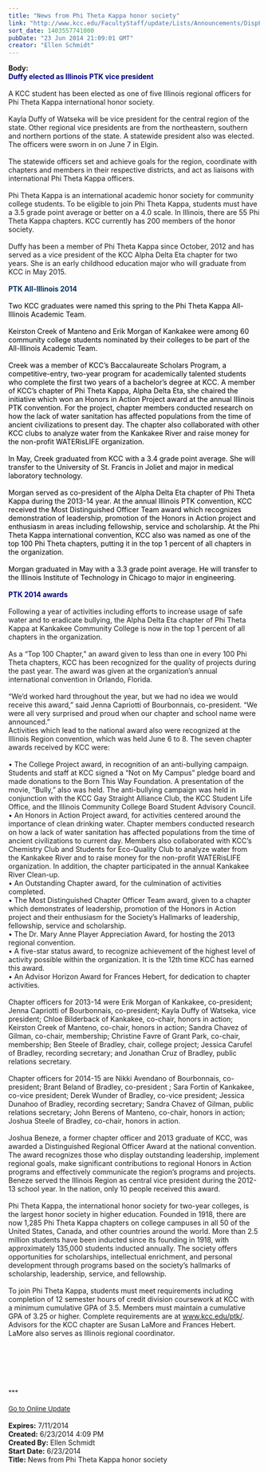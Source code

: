 ```yaml
---
title: "News from Phi Theta Kappa honor society"
link: "http://www.kcc.edu/FacultyStaff/update/Lists/Announcements/DispForm.aspx?ID=1549"
sort_date: 1403557741000
pubDate: "23 Jun 2014 21:09:01 GMT"
creator: "Ellen Schmidt"
---
```


<div><b>Body:</b> <div class="ExternalClass66B112BCDD26464DBDCA1736EE63909B">
<div>
<div><strong><font color="#000080">Duffy elected as Illinois PTK vice president</font></strong></div>
<div> </div>
<div>A KCC student has been elected as one of five Illinois regional officers for Phi Theta Kappa international honor society.</div>
<div><br />Kayla Duffy of Watseka will be vice president for the central region of the state. Other regional vice presidents are from the northeastern, southern and northern portions of the state. A statewide president also was elected. The officers were sworn in on June 7 in Elgin. </div>
<div><br />The statewide officers set and achieve goals for the region, coordinate with chapters and members in their respective districts, and act as liaisons with international Phi Theta Kappa officers.</div>
<div><br />Phi Theta Kappa is an international academic honor society for community college students. To be eligible to join Phi Theta Kappa, students must have a 3.5 grade point average or better on a 4.0 scale. In Illinois, there are 55 Phi Theta Kappa chapters. KCC currently has 200 members of the honor society.</div>
<div><br />Duffy has been a member of Phi Theta Kappa since October, 2012 and has served as a vice president of the KCC Alpha Delta Eta chapter for two years. She is an early childhood education major who will graduate from KCC in May 2015.</div>
<div> </div>
<div><font color="#000080"><font color="#003366"><strong>PTK All-Illinois 2014</strong></font> 
<div><br /><font color="#000000">Two KCC graduates were named this spring to the Phi Theta Kappa All-Illinois Academic Team.</font></div>
<div><br /><font color="#000000">Keirston Creek of Manteno and Erik Morgan of Kankakee were among 60 community college students nominated by their colleges to be part of the All-Illinois Academic Team.</font></div>
<div><br /><font color="#000000">Creek was a member of KCC’s Baccalaureate Scholars Program, a competitive-entry, two-year program for academically talented students who complete the first two years of a bachelor’s degree at KCC. A member of KCC’s chapter of Phi Theta Kappa, Alpha Delta Eta, she chaired the initiative which won an Honors in Action Project award at the annual Illinois PTK convention. For the project, chapter members conducted research on how the lack of water sanitation has affected populations from the time of ancient civilizations to present day. The chapter also collaborated with other KCC clubs to analyze water from the Kankakee River and raise money for the non-profit WATERisLIFE organization.</font></div>
<div><br /><font color="#000000">In May, Creek graduated from KCC with a 3.4 grade point average. She will transfer to the University of St. Francis in Joliet and major in medical laboratory technology.</font></div>
<div><font color="#000000"><br />Morgan served as co-president of the Alpha Delta Eta chapter of Phi Theta Kappa during the 2013-14 year. At the annual Illinois PTK convention, KCC received the Most Distinguished Officer Team award which recognizes demonstration of leadership, promotion of the Honors in Action project and enthusiasm in areas including fellowship, service and scholarship. At the Phi Theta Kappa international convention, KCC also was named as one of the top 100 Phi Theta chapters, putting it in the top 1 percent of all chapters in the organization.</font></div>
<div><font color="#000000"><br />Morgan graduated in May with a 3.3 grade point average. He will transfer to the Illinois Institute of Technology in Chicago to major in engineering.<br /></div></font>
<div> </div>
<div><strong>PTK 2014 awards</strong></font></div></div>
<div><strong><font color="#000080"></font></strong> </div>
<div>Following a year of activities including efforts to increase usage of safe water and to eradicate bullying, the Alpha Delta Eta chapter of Phi Theta Kappa at Kankakee Community College is now in the top 1 percent of all chapters in the organization. </div>
<div><br />As a “Top 100 Chapter,” an award given to less than one in every 100 Phi Theta chapters, KCC has been recognized for the quality of projects during the past year. The award was given at the organization’s annual international convention in Orlando, Florida.</div>
<div><br />“We’d worked hard throughout the year, but we had no idea we would receive this award,” said Jenna Capriotti of Bourbonnais, co-president. “We were all very surprised and proud when our chapter and school name were announced.”<br />Activities which lead to the national award also were recognized at the Illinois Region convention, which was held June 6 to 8. The seven chapter awards received by KCC were:</div>
<div><br />• The College Project award, in recognition of an anti-bullying campaign. Students and staff at KCC signed a “Not on My Campus” pledge board and made donations to the Born This Way Foundation. A presentation of the movie, “Bully,” also was held. The anti-bullying campaign was held in conjunction with the KCC Gay Straight Alliance Club, the KCC Student Life Office, and the Illinois Community College Board Student Advisory Council.<br />• An Honors in Action Project award, for activities centered around the importance of clean drinking water. Chapter members conducted research on how a lack of water sanitation has affected populations from the time of ancient civilizations to current day. Members also collaborated with KCC’s Chemistry Club and Students for Eco-Quality Club to analyze water from the Kankakee River and to raise money for the non-profit WATERisLIFE organization. In addition, the chapter participated in the annual Kankakee River Clean-up.<br />• An Outstanding Chapter award, for the culmination of activities completed.<br />• The Most Distinguished Chapter Officer Team award, given to a chapter which demonstrates of leadership, promotion of the Honors in Action project and their enthusiasm for the Society’s Hallmarks of leadership, fellowship, service and scholarship.<br />• The Dr. Mary Anne Player Appreciation Award, for hosting the 2013 regional convention.<br />• A five-star status award, to recognize achievement of the highest level of activity possible within the organization. It is the 12th time KCC has earned this award.<br />• An Advisor Horizon Award for Frances Hebert, for dedication to chapter activities.</div>
<div><br />Chapter officers for 2013-14 were Erik Morgan of Kankakee, co-president; Jenna Capriotti of Bourbonnais, co-president; Kayla Duffy of Watseka, vice president; Chloe Bilderback of Kankakee, co-chair, honors in action; Keirston Creek of Manteno, co-chair, honors in action; Sandra Chavez of Gilman, co-chair, membership; Christine Favre of Grant Park, co-chair, membership; Ben Steele of Bradley, chair, college project; Jessica Carufel of Bradley, recording secretary; and Jonathan Cruz of Bradley, public relations secretary.</div>
<div><br />Chapter officers for 2014-15 are Nikki Avendano of Bourbonnais, co-president; Brant Beland of Bradley, co-president ; Sara Fortin of Kankakee, co-vice president; Derek Wunder of Bradley, co-vice president; Jessica Dunahoo of Bradley, recording secretary; Sandra Chavez of Gilman, public relations secretary; John Berens of Manteno, co-chair, honors in action; Joshua Steele of Bradley, co-chair, honors in action.</div>
<div><br />Joshua Beneze, a former chapter officer and 2013 graduate of KCC, was awarded a Distinguished Regional Officer Award at the national convention. The award recognizes those who display outstanding leadership, implement regional goals, make significant contributions to regional Honors in Action programs and effectively communicate the region’s programs and projects. Beneze served the Illinois Region as central vice president during the 2012-13 school year. In the nation, only 10 people received this award.</div>
<div><br />Phi Theta Kappa, the international honor society for two-year colleges, is the largest honor society in higher education. Founded in 1918, there are now 1,285 Phi Theta Kappa chapters on college campuses in all 50 of the United States, Canada, and other countries around the world. More than 2.5 million students have been inducted since its founding in 1918, with approximately 135,000 students inducted annually. The society offers opportunities for scholarships, intellectual enrichment, and personal development through programs based on the society’s hallmarks of scholarship, leadership, service, and fellowship. </div>
<div><br />To join Phi Theta Kappa, students must meet requirements including completion of 12 semester hours of credit division coursework at KCC with a minimum cumulative GPA of 3.5. Members must maintain a cumulative GPA of 3.25 or higher. Complete requirements are at <a href="/ptk">www.kcc.edu/ptk/</a>. Advisors for the KCC chapter are Susan LaMore and Frances Hebert. LaMore also serves as Illinois regional coordinator.</div>
<div> </div>
<div> </div>
<div> </div>
<div> </div>
<div> </div>
<div>
<div>
<div class="ExternalClass473E5F57DC9E45AE80B023AF92F4BFA4"><br /></div>
<div class="ExternalClass473E5F57DC9E45AE80B023AF92F4BFA4"><font size="2">***</font></div>
<div class="ExternalClass473E5F57DC9E45AE80B023AF92F4BFA4"><font size="2"></font> </div>
<div class="ExternalClass473E5F57DC9E45AE80B023AF92F4BFA4"><a href="/FacultyStaff/update/Pages/dailyupdate.aspx"><font size="2">Go to Online Update</font></a></div>
<div class="ExternalClass473E5F57DC9E45AE80B023AF92F4BFA4"><font size="2"></font> </div></div></div></div></div></div>
<div><b>Expires:</b> 7/11/2014</div>
<div><b>Created:</b> 6/23/2014 4:09 PM</div>
<div><b>Created By:</b> Ellen Schmidt</div>
<div><b>Start Date:</b> 6/23/2014</div>
<div><b>Title:</b> News from Phi Theta Kappa honor society</div>
